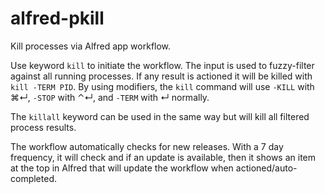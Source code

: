 # alfred-pkill
Kill processes via Alfred app workflow.

Use keyword `kill` to initiate the workflow. The input is used to fuzzy-filter against all running processes. If any result is actioned it will be killed with `kill -TERM PID`. By using modifiers, the `kill` command will use `-KILL` with ⌘↵, `-STOP` with ⌃↵, and `-TERM` with ↵ normally.

The `killall` keyword can be used in the same way but will kill all filtered process results.

The workflow automatically checks for new releases. With a 7 day frequency, it will check and if an update is available, then it shows an item at the top in Alfred that will update the workflow when actioned/auto-completed.
